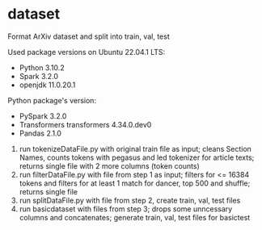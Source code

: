# dataset
Format ArXiv dataset and split into train, val, test

Used package versions on Ubuntu 22.04.1 LTS:
- Python 3.10.2
- Spark 3.2.0
- openjdk 11.0.20.1
  
Python package's version:
- PySpark 3.2.0
- Transformers transformers 4.34.0.dev0
- Pandas 2.1.0

1. run tokenizeDataFile.py with original train file as input; cleans Section Names, counts tokens with pegasus and led tokenizer for article texts; returns single file with 2 more columns (token counts)
2. run filterDataFile.py with file from step 1 as input; filters for <= 16384 tokens and filters for at least 1 match for dancer, top 500 and shuffle; returns single file
3. run splitDataFile.py with file from step 2, create train, val, test files
4. run basicdataset with files from step 3; drops some unncessary columns and concatenates; generate train, val, test files for basictest
